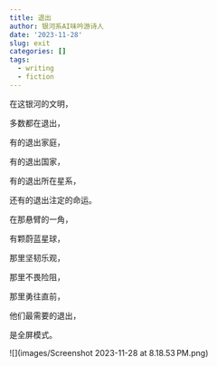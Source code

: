 ```yaml
---
title: 退出
author: 银河系AI味吟游诗人
date: '2023-11-28'
slug: exit
categories: []
tags:
  - writing
  - fiction
---
```


在这银河的文明，

多数都在退出，

有的退出家庭，

有的退出国家，

有的退出所在星系，

还有的退出注定的命运。



在那悬臂的一角，

有颗蔚蓝星球，

那里坚韧乐观，

那里不畏险阻，

那里勇往直前，

他们最需要的退出，

是全屏模式。

![](images/Screenshot 2023-11-28 at 8.18.53 PM.png)
